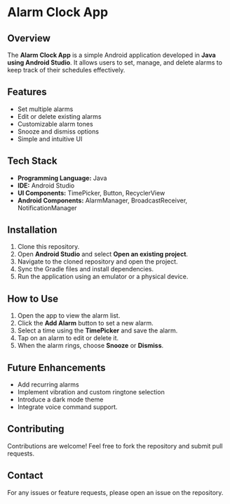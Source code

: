 # Alarm Clock App

## Overview
The **Alarm Clock App** is a simple Android application developed in **Java using Android Studio**. It allows users to set, manage, and delete alarms to keep track of their schedules effectively.

## Features
- Set multiple alarms
- Edit or delete existing alarms
- Customizable alarm tones
- Snooze and dismiss options
- Simple and intuitive UI

## Tech Stack
- **Programming Language:** Java
- **IDE:** Android Studio
- **UI Components:** TimePicker, Button, RecyclerView
- **Android Components:** AlarmManager, BroadcastReceiver, NotificationManager

## Installation
1. Clone this repository.
2. Open **Android Studio** and select **Open an existing project**.
3. Navigate to the cloned repository and open the project.
4. Sync the Gradle files and install dependencies.
5. Run the application using an emulator or a physical device.

## How to Use
1. Open the app to view the alarm list.
2. Click the **Add Alarm** button to set a new alarm.
3. Select a time using the **TimePicker** and save the alarm.
4. Tap on an alarm to edit or delete it.
5. When the alarm rings, choose **Snooze** or **Dismiss**.

## Future Enhancements
- Add recurring alarms
- Implement vibration and custom ringtone selection
- Introduce a dark mode theme
- Integrate voice command support.

## Contributing
Contributions are welcome! Feel free to fork the repository and submit pull requests.

## Contact
For any issues or feature requests, please open an issue on the repository.
